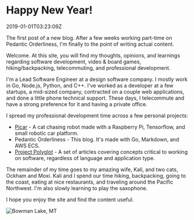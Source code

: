 # Happy New Year!
<div id="created-at">2019-01-01T03:23:09Z</div>

The first post of a new blog. After a few weeks working part-time on Pedantic Orderliness, I'm finally to the point of writing actual content.

Welcome. At this site, you will find my thoughts, opinions, and learnings regarding software development, video & board games, hiking/backpacking, telecommuting, and professional development. 

I'm a Lead Software Engineer at a design software company. I mostly work in Go, Node.js, Python, and C++. I've worked as a developer at a few startups, a mid-sized company, contracted on a couple web applications, and done a little phone technical support. These days, I telecommute and have a strong preference for it and having a private office.

I spread my professional development time across a few personal projects:

  * <a href="https://github.com/ryanrolds/picar">Picar</a> - A cat chasing robot made with a Raspberry Pi, Tensorflow, and small robotic car platform. 
  * Pedantic Orderliness - This blog. It's made with Go, Markdown, and AWS ECS.
  * <a href="https://github.com/ryanrolds/polyglot_book">Project Polyglot</a> - A set of articles covering concepts critical to working on software, regardless of language and application type.

The remainder of my time goes to my amazing wife, Kali, and two cats, Ockham and Moxi. Kali and I spend our time hiking, backpacking, going to the coast, eating at nice restaurants, and traveling around the Pacific Northwest. I'm also slowly learning to play the saxophone.

I hope you enjoy the site and find the content useful. 

<img src="/static/bowman_lake_glacier_np.jpg" alt="Bowman Lake, MT"/>
